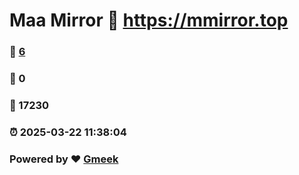 # Maa Mirror :link: https://mmirror.top 
### :page_facing_up: [6](https://mmirror.top/tag.html) 
### :speech_balloon: 0 
### :hibiscus: 17230 
### :alarm_clock: 2025-03-22 11:38:04 
### Powered by :heart: [Gmeek](https://github.com/Meekdai/Gmeek)
